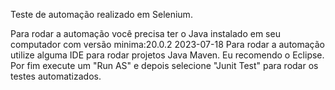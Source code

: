 Teste de automação realizado em Selenium.

Para rodar a automação você precisa ter o Java instalado em seu computador com versão minima:20.0.2 2023-07-18
Para rodar a automação utilize alguma IDE para rodar projetos Java Maven. Eu recomendo o Eclipse.
Por fim execute um "Run AS" e depois selecione "Junit Test" para rodar os testes automatizados.
